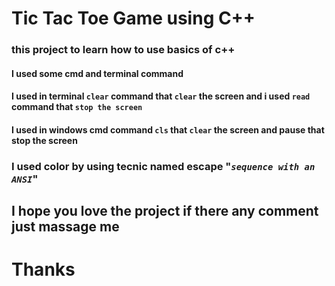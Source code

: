 # Tic Tac Toe Game using C++
### this project to learn how to use basics of c++
#### I used some cmd and terminal command
#### I used in terminal `clear` command that `clear` the screen and i used `read` command that `stop the screen `
#### I used in windows cmd command  `cls` that `clear` the screen and pause that stop the screen
### I used color by using tecnic named escape "***`sequence with an ANSI`***"
## I hope you love the project if there any comment just massage me
# Thanks 